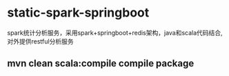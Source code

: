 # static-spark-springboot
spark统计分析服务，采用spark+springboot+redis架构，java和scala代码结合,对外提供restful分析服务
## mvn clean scala:compile compile package
